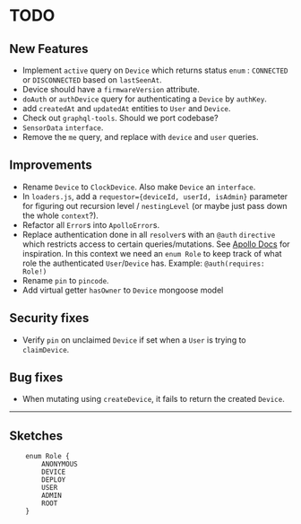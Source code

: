 # TODO

## New Features

- Implement `active` query on `Device` which returns status `enum` : `CONNECTED` or `DISCONNECTED` based on `lastSeenAt`.
- Device should have a `firmwareVersion` attribute.
- `doAuth` or `authDevice` query for authenticating a `Device` by `authKey`.
- add `createdAt` and `updatedAt` entities to `User` and `Device`.
- Check out `graphql-tools`. Should we port codebase?
- `SensorData` `interface`.
- Remove the `me` query, and replace with `device` and `user` queries.

## Improvements

- Rename `Device` to `ClockDevice`. Also make `Device` an `interface`.
- In `loaders.js`, add a `requestor={deviceId, userId, isAdmin}` parameter for figuring out recursion level / `nestingLevel` (or maybe just pass down the whole `context`?).
- Refactor all `Error`s into `ApolloError`s.
- Replace authentication done in all `resolver`s with an `@auth` `directive` which restricts access to certain queries/mutations. See [Apollo Docs](https://www.apollographql.com/docs/apollo-server/features/authentication#directives-auth) for inspiration. In this context we need an `enum Role` to keep track of what role the authenticated `User`/`Device` has. Example: `@auth(requires: Role!)`
- Rename `pin` to `pincode`.
- Add virtual getter `hasOwner` to `Device` mongoose model

## Security fixes

- Verify `pin` on unclaimed `Device` if set when a `User` is trying to `claimDevice`.

## Bug fixes

- When mutating using `createDevice`, it fails to return the created `Device`.

---

## Sketches

```
    enum Role {
        ANONYMOUS
        DEVICE
        DEPLOY
        USER
        ADMIN
        ROOT
    }
```
